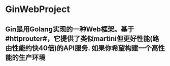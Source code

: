 # GinWebProject
## Gin是用Golang实现的一种Web框架。基于 #httprouter#，它提供了类似martini但更好性能(路由性能约快40倍)的API服务. 如果你希望构建一个高性能的生产环境
